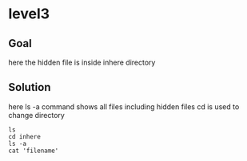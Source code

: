 # level3

## Goal

here the hidden file is inside inhere directory 
## Solution
here ls -a command shows all files including hidden files 
cd is used to change directory
```
ls
cd inhere
ls -a
cat 'filename'
```

